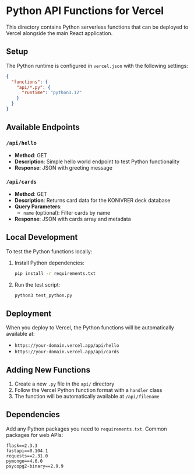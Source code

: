 # Python API Functions for Vercel

This directory contains Python serverless functions that can be deployed to Vercel alongside the main React application.

## Setup

The Python runtime is configured in `vercel.json` with the following settings:

```json
{
  "functions": {
    "api/*.py": {
      "runtime": "python3.12"
    }
  }
}
```

## Available Endpoints

### `/api/hello`
- **Method**: GET
- **Description**: Simple hello world endpoint to test Python functionality
- **Response**: JSON with greeting message

### `/api/cards`
- **Method**: GET
- **Description**: Returns card data for the KONIVRER deck database
- **Query Parameters**:
  - `name` (optional): Filter cards by name
- **Response**: JSON with cards array and metadata

## Local Development

To test the Python functions locally:

1. Install Python dependencies:
   ```bash
   pip install -r requirements.txt
   ```

2. Run the test script:
   ```bash
   python3 test_python.py
   ```

## Deployment

When you deploy to Vercel, the Python functions will be automatically available at:
- `https://your-domain.vercel.app/api/hello`
- `https://your-domain.vercel.app/api/cards`

## Adding New Functions

1. Create a new `.py` file in the `api/` directory
2. Follow the Vercel Python function format with a `handler` class
3. The function will be automatically available at `/api/filename`

## Dependencies

Add any Python packages you need to `requirements.txt`. Common packages for web APIs:

```
flask==2.3.3
fastapi==0.104.1
requests==2.31.0
pymongo==4.6.0
psycopg2-binary==2.9.9
```